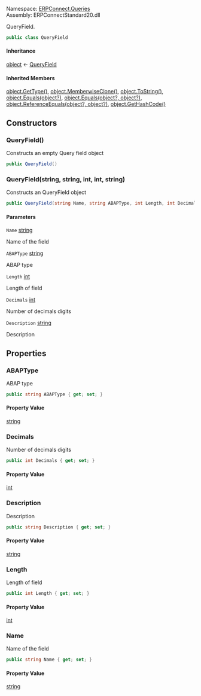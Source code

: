 
Namespace: [ERPConnect.Queries](index.md)  
Assembly: ERPConnectStandard20.dll  

 QueryField.

```csharp
public class QueryField
```

#### Inheritance

[object](https://learn.microsoft.com/dotnet/api/system.object) ← 
[QueryField](ERPConnect.Queries.QueryField.md)

#### Inherited Members

[object.GetType\(\)](https://learn.microsoft.com/dotnet/api/system.object.gettype), 
[object.MemberwiseClone\(\)](https://learn.microsoft.com/dotnet/api/system.object.memberwiseclone), 
[object.ToString\(\)](https://learn.microsoft.com/dotnet/api/system.object.tostring), 
[object.Equals\(object?\)](https://learn.microsoft.com/dotnet/api/system.object.equals\#system\-object\-equals\(system\-object\)), 
[object.Equals\(object?, object?\)](https://learn.microsoft.com/dotnet/api/system.object.equals\#system\-object\-equals\(system\-object\-system\-object\)), 
[object.ReferenceEquals\(object?, object?\)](https://learn.microsoft.com/dotnet/api/system.object.referenceequals), 
[object.GetHashCode\(\)](https://learn.microsoft.com/dotnet/api/system.object.gethashcode)

## Constructors

### <a id="ERPConnect_Queries_QueryField__ctor"></a> QueryField\(\)

Constructs an empty Query field object

```csharp
public QueryField()
```

### <a id="ERPConnect_Queries_QueryField__ctor_System_String_System_String_System_Int32_System_Int32_System_String_"></a> QueryField\(string, string, int, int, string\)

Constructs an QueryField object

```csharp
public QueryField(string Name, string ABAPType, int Length, int Decimals, string Description)
```

#### Parameters

`Name` [string](https://learn.microsoft.com/dotnet/api/system.string)

Name of the field

`ABAPType` [string](https://learn.microsoft.com/dotnet/api/system.string)

ABAP type

`Length` [int](https://learn.microsoft.com/dotnet/api/system.int32)

Length of field

`Decimals` [int](https://learn.microsoft.com/dotnet/api/system.int32)

Number of decimals digits

`Description` [string](https://learn.microsoft.com/dotnet/api/system.string)

Description

## Properties

### <a id="ERPConnect_Queries_QueryField_ABAPType"></a> ABAPType

ABAP type

```csharp
public string ABAPType { get; set; }
```

#### Property Value

 [string](https://learn.microsoft.com/dotnet/api/system.string)

### <a id="ERPConnect_Queries_QueryField_Decimals"></a> Decimals

Number of decimals digits

```csharp
public int Decimals { get; set; }
```

#### Property Value

 [int](https://learn.microsoft.com/dotnet/api/system.int32)

### <a id="ERPConnect_Queries_QueryField_Description"></a> Description

Description

```csharp
public string Description { get; set; }
```

#### Property Value

 [string](https://learn.microsoft.com/dotnet/api/system.string)

### <a id="ERPConnect_Queries_QueryField_Length"></a> Length

Length of field

```csharp
public int Length { get; set; }
```

#### Property Value

 [int](https://learn.microsoft.com/dotnet/api/system.int32)

### <a id="ERPConnect_Queries_QueryField_Name"></a> Name

Name of the field

```csharp
public string Name { get; set; }
```

#### Property Value

 [string](https://learn.microsoft.com/dotnet/api/system.string)

